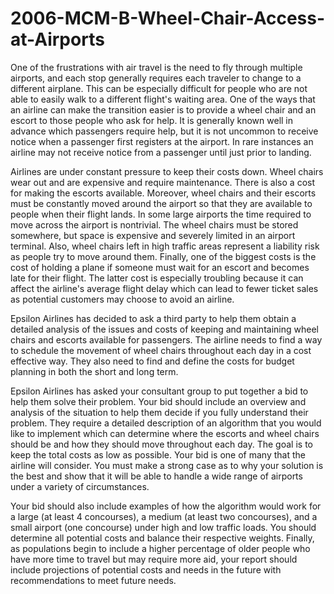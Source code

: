 # 2006-MCM-B-Wheel-Chair-Access-at-Airports


One of the frustrations with air travel is the need to fly through multiple airports, and each stop generally requires each traveler to change to a different airplane. This can be especially difficult for people who are not able to easily walk to a different flight's waiting area. One of the ways that an airline can make the transition easier is to provide a wheel chair and an escort to those people who ask for help. It is generally known well in advance which passengers require help, but it is not uncommon to receive notice when a passenger first registers at the airport. In rare instances an airline may not receive notice from a passenger until just prior to landing.

Airlines are under constant pressure to keep their costs down. Wheel chairs wear out and are expensive and require maintenance. There is also a cost for making the escorts available. Moreover, wheel chairs and their escorts must be constantly moved around the airport so that they are available to people when their flight lands. In some large airports the time required to move across the airport is nontrivial. The wheel chairs must be stored somewhere, but space is expensive and severely limited in an airport terminal. Also, wheel chairs left in high traffic areas represent a liability risk as people try to move around them. Finally, one of the biggest costs is the cost of holding a plane if someone must wait for an escort and becomes late for their flight. The latter cost is especially troubling because it can affect the airline's average flight delay which can lead to fewer ticket sales as potential customers may choose to avoid an airline.

Epsilon Airlines has decided to ask a third party to help them obtain a detailed analysis of the issues and costs of keeping and maintaining wheel chairs and escorts available for passengers. The airline needs to find a way to schedule the movement of wheel chairs throughout each day in a cost effective way. They also need to find and define the costs for budget planning in both the short and long term.

Epsilon Airlines has asked your consultant group to put together a bid to help them solve their problem. Your bid should include an overview and analysis of the situation to help them decide if you fully understand their problem. They require a detailed description of an algorithm that you would like to implement which can determine where the escorts and wheel chairs should be and how they should move throughout each day. The goal is to keep the total costs as low as possible. Your bid is one of many that the airline will consider. You must make a strong case as to why your solution is the best and show that it will be able to handle a wide range of airports under a variety of circumstances.

Your bid should also include examples of how the algorithm would work for a large (at least 4 concourses), a medium (at least two concourses), and a small airport (one concourse) under high and low traffic loads. You should determine all potential costs and balance their respective weights. Finally, as populations begin to include a higher percentage of older people who have more time to travel but may require more aid, your report should include projections of potential costs and needs in the future with recommendations to meet future needs.
